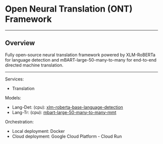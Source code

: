 # Open Neural Translation (ONT) Framework

_____


## Overview


Fully open-source neural translation framework powered by XLM-RoBERTa for language detection and mBART-large-50-many-to-many for end-to-end directed machine translation.

_____

Services:
- Translation

Models:
- Lang-Det: (cpu): [xlm-roberta-base-language-detection](https://huggingface.co/papluca/xlm-roberta-base-language-detection)
- Lang-Tr: (cpu): [mbart-large-50-many-to-many-mmt](https://huggingface.co/facebook/mbart-large-50-many-to-many-mmt)

Orchestration:
- Local deployment: Docker
- Cloud deployment: Google Cloud Platform - Cloud Run